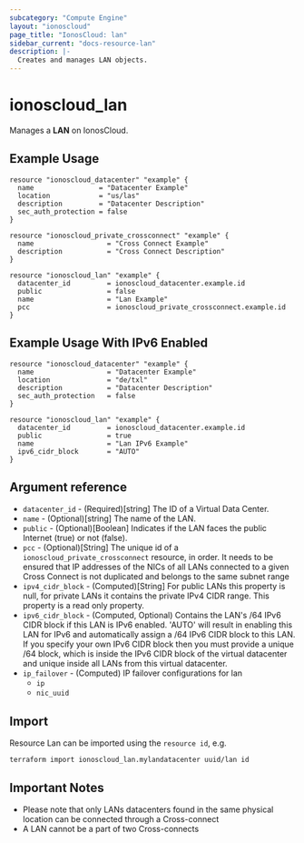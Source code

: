 ```yaml
---
subcategory: "Compute Engine"
layout: "ionoscloud"
page_title: "IonosCloud: lan"
sidebar_current: "docs-resource-lan"
description: |-
  Creates and manages LAN objects.
---
```


# ionoscloud_lan

Manages a **LAN** on IonosCloud.

## Example Usage

```hcl
resource "ionoscloud_datacenter" "example" {
  name                = "Datacenter Example"
  location            = "us/las"
  description         = "Datacenter Description"
  sec_auth_protection = false
}

resource "ionoscloud_private_crossconnect" "example" {
  name                  = "Cross Connect Example"
  description           = "Cross Connect Description"
}

resource "ionoscloud_lan" "example" {
  datacenter_id         = ionoscloud_datacenter.example.id
  public                = false
  name                  = "Lan Example"
  pcc                   = ionoscloud_private_crossconnect.example.id
}
```

## Example Usage With IPv6 Enabled

```hcl
resource "ionoscloud_datacenter" "example" {
  name                  = "Datacenter Example"
  location              = "de/txl"
  description           = "Datacenter Description"
  sec_auth_protection   = false
}

resource "ionoscloud_lan" "example" {
  datacenter_id         = ionoscloud_datacenter.example.id
  public                = true
  name                  = "Lan IPv6 Example"
  ipv6_cidr_block       = "AUTO"
}
```

## Argument reference

* `datacenter_id` - (Required)[string] The ID of a Virtual Data Center.
* `name` - (Optional)[string] The name of the LAN.
* `public` - (Optional)[Boolean] Indicates if the LAN faces the public Internet (true) or not (false).
* `pcc` - (Optional)[String] The unique id of a `ionoscloud_private_crossconnect` resource, in order. It needs to be ensured that IP addresses of the NICs of all LANs connected to a given Cross Connect is not duplicated and belongs to the same subnet range
* `ipv4_cidr_block` - (Computed)[String] For public LANs this property is null, for private LANs it contains the private IPv4 CIDR range. This property is a read only property.
* `ipv6_cidr_block` - (Computed, Optional) Contains the LAN's /64 IPv6 CIDR block if this LAN is IPv6 enabled. 'AUTO' will result in enabling this LAN for IPv6 and automatically assign a /64 IPv6 CIDR block to this LAN. If you specify your own IPv6 CIDR block then you must provide a unique /64 block, which is inside the IPv6 CIDR block of the virtual datacenter and unique inside all LANs from this virtual datacenter.
* `ip_failover` - (Computed) IP failover configurations for lan
  * `ip`
  * `nic_uuid`
  
## Import

Resource Lan can be imported using the `resource id`, e.g.

```shell
terraform import ionoscloud_lan.mylandatacenter uuid/lan id
```

## Important Notes

- Please note that only LANs datacenters found in the same physical location can be connected through a Cross-connect
- A LAN cannot be a part of two Cross-connects